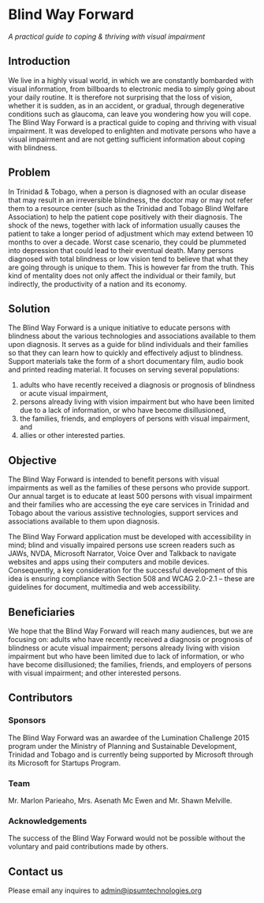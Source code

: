 # Blind Way Forward
*A practical guide to coping & thriving with visual impairment*
## Introduction
We live in a highly visual world, in which we are constantly bombarded with visual information, from billboards to electronic media to simply going about your daily routine. It is therefore not surprising that the loss of vision, whether it is sudden, as in an accident, or gradual, through degenerative conditions such as glaucoma, can leave you wondering how you will cope. The Blind Way Forward is a practical guide to coping and thriving with visual impairment. It was developed to enlighten and motivate persons who have a visual impairment and are not getting sufficient information about coping with blindness.
## Problem
In Trinidad & Tobago, when a person is diagnosed with an ocular disease that may result in an irreversible blindness, the doctor may or may not refer them to a resource center (such as the Trinidad and Tobago Blind Welfare Association) to help the patient cope positively with their diagnosis. The shock of the news, together with lack of information usually causes the patient to take a longer period of adjustment which may extend between 10 months to over a decade. Worst case scenario, they could be plummeted into depression that could lead to their eventual death. Many persons diagnosed with total blindness or low vision tend to believe that what they are going through is unique to them. This is however far from the truth. This kind of mentality does not only affect the individual or their family, but indirectly, the productivity of a nation and its economy.
## Solution
The Blind Way Forward is a unique initiative to educate persons with blindness about the various technologies and associations available to them upon diagnosis. It serves as a guide for blind individuals and their families so that they can learn how to quickly and effectively adjust to blindness. Support materials take the form of a short documentary film, audio book and printed reading material. It focuses on serving several populations: 

1. adults who have recently received a diagnosis or prognosis of blindness or acute visual impairment, 
1. persons already living with vision impairment but who have been limited due to a lack of information, or who have become disillusioned, 
1. the families, friends, and employers of persons with visual impairment, and 
1. allies or other interested parties. 

## Objective
The Blind Way Forward is intended to benefit persons with visual impairments as well as the families of these persons who provide support. Our annual target is to educate at least 500 persons with visual impairment and their families who are accessing the eye care services in Trinidad and Tobago about the various assistive technologies, support services and associations available to them upon diagnosis.

The Blind Way Forward application must be developed with accessibility in mind; blind and visually impaired persons use screen readers such as JAWs, NVDA, Microsoft Narrator, Voice Over and Talkback to navigate websites and apps using their computers and mobile devices. Consequently, a key consideration for the successful development of this idea is ensuring compliance with Section 508 and WCAG 2.0-2.1 – these are guidelines for document, multimedia and web accessibility. 

## Beneficiaries
We hope that the Blind Way Forward will reach many audiences, but we are focusing on: adults who have recently received a diagnosis or prognosis of blindness or acute visual impairment; persons already living with vision impairment but who have been limited due to lack of information, or who have become disillusioned; the families, friends, and employers of persons with visual impairment; and other interested persons.

## Contributors
### Sponsors 
The Blind Way Forward was an awardee of the Lumination Challenge 2015 program under the Ministry of Planning and Sustainable Development, Trinidad and Tobago and is currently being supported by Microsoft through its Microsoft for Startups Program.
### Team 
Mr. Marlon Parieaho, Mrs. Asenath Mc Ewen and Mr. Shawn Melville.
### Acknowledgements
The success of the Blind Way Forward would not be possible without the voluntary and paid contributions made by others.
## Contact us
Please email any inquires to admin@ipsumtechnologies.org